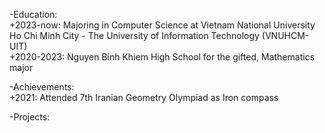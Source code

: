 -Education:  
+2023-now: Majoring in Computer Science at Vietnam National University Ho Chi Minh City - The University of Information Technology (VNUHCM-UIT)  
+2020-2023: Nguyen Binh Khiem High School for the gifted, Mathematics major

-Achievements:  
+2021: Attended 7th Iranian Geometry Olympiad as Iron compass

-Projects:
